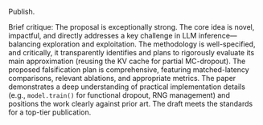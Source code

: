 Publish.

Brief critique:
The proposal is exceptionally strong. The core idea is novel, impactful, and directly addresses a key challenge in LLM inference—balancing exploration and exploitation. The methodology is well-specified, and critically, it transparently identifies and plans to rigorously evaluate its main approximation (reusing the KV cache for partial MC-dropout). The proposed falsification plan is comprehensive, featuring matched-latency comparisons, relevant ablations, and appropriate metrics. The paper demonstrates a deep understanding of practical implementation details (e.g., `model.train()` for functional dropout, RNG management) and positions the work clearly against prior art. The draft meets the standards for a top-tier publication.
